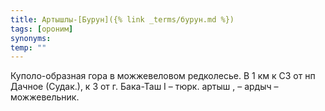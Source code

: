 ```yaml
---
title: Артышлы-[Бурун]({% link _terms/бурун.md %})
tags: [ороним]
synonyms:
temp: ""
---
```


Куполо-образная гора в можжевеловом редколесье. В 1 км к СЗ от нп Дачное
(Судак.), к З от г. Бака-Таш I – тюрк. артыш , – ардыч – можжевельник.
